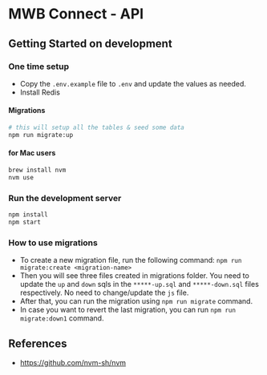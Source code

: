 # MWB Connect - API

## Getting Started on development

### One time setup

* Copy the `.env.example` file to `.env` and update the values as needed.
* Install Redis


#### Migrations

```bash
# this will setup all the tables & seed some data
npm run migrate:up
```

#### for Mac users

```bash
brew install nvm
nvm use
```

### Run the development server

```bash
npm install
npm start

```


### How to use migrations

* To create a new migration file, run the following command: `npm run migrate:create <migration-name>`
* Then you will see three files created in migrations folder. You need to update the `up` and `down` sqls in the `*****-up.sql` and `*****-down.sql` files respectively. No need to change/update the `js` file.
* After that, you can run the migration using `npm run migrate` command.
* In case you want to revert the last migration, you can run `npm run migrate:down1` command.


## References

- <https://github.com/nvm-sh/nvm>
